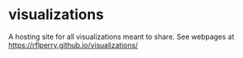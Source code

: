 # visualizations
A hosting site for all visualizations meant to share. See webpages at https://rflperry.github.io/visualizations/
